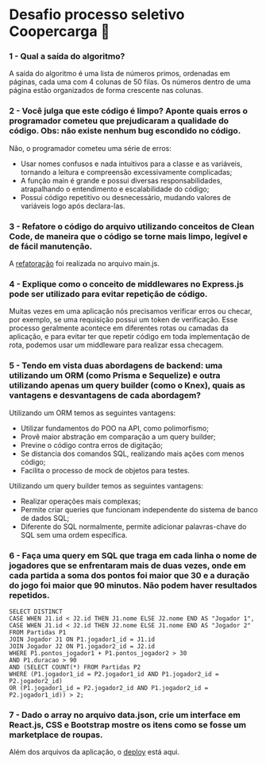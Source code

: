 # Desafio processo seletivo Coopercarga :truck:

### 1 - Qual a saída do algoritmo?
  A saída do algoritmo é uma lista de números primos, ordenadas em páginas, cada uma com 4 colunas de 50 filas. Os números dentro de uma página estão organizados de forma crescente nas colunas.

### 2 - Você julga que este código é limpo? Aponte quais erros o programador cometeu que prejudicaram a qualidade do código. Obs: não existe nenhum bug escondido no código.
  Não, o programador cometeu uma série de erros:
  - Usar nomes confusos e nada intuitivos para a classe e as variáveis, tornando a leitura e compreensão excessivamente complicadas;
  - A função main é grande e possui diversas responsabilidades, atrapalhando o entendimento e escalabilidade do código;
  - Possui código repetitivo ou desnecessário, mudando valores de variáveis logo após declara-las.

### 3 - Refatore o código do arquivo utilizando conceitos de Clean Code, de maneira que o código se torne mais limpo, legível e de fácil manutenção.
  A [refatoração](https://github.com/iskandarzero/desafio-coopercarga/blob/main/main.js) foi realizada no arquivo main.js.

### 4 - Explique como o conceito de middlewares no Express.js pode ser utilizado para evitar repetição de código.
  Muitas vezes em uma aplicação nós precisamos verificar erros ou checar, por exemplo, se uma requisição possui um token de verificação. Esse processo geralmente acontece em diferentes rotas ou camadas da aplicação, e para evitar ter que repetir código em toda implementação de rota, podemos usar um middleware para realizar essa checagem.

### 5 - Tendo em vista duas abordagens de backend: uma utilizando um ORM (como Prisma e Sequelize) e outra utilizando apenas um query builder (como o Knex), quais as vantagens e desvantagens de cada abordagem?
  Utilizando um ORM temos as seguintes vantagens:
  - Utilizar fundamentos do POO na API, como polimorfismo;
  - Provê maior abstração em comparação a um query builder;
  - Previne o código contra erros de digitação;
  - Se distancia dos comandos SQL, realizando mais ações com menos código;
  - Facilita o processo de mock de objetos para testes.

  Utilizando um query builder temos as seguintes vantagens:
  - Realizar operações mais complexas;
  - Permite criar queries que funcionam independente do sistema de banco de dados SQL;
  - Diferente do SQL normalmente, permite adicionar palavras-chave do SQL sem uma ordem específica.

### 6 - Faça uma query em SQL que traga em cada linha o nome de jogadores que se enfrentaram mais de duas vezes, onde em cada partida a soma dos pontos foi maior que 30 e a duração do jogo foi maior que 90 minutos. Não podem haver resultados repetidos.
  ```
  SELECT DISTINCT
  CASE WHEN J1.id < J2.id THEN J1.nome ELSE J2.nome END AS "Jogador 1",
  CASE WHEN J1.id < J2.id THEN J2.nome ELSE J1.nome END AS "Jogador 2"
  FROM Partidas P1
  JOIN Jogador J1 ON P1.jogador1_id = J1.id
  JOIN Jogador J2 ON P1.jogador2_id = J2.id
  WHERE P1.pontos_jogador1 + P1.pontos_jogador2 > 30
  AND P1.duracao > 90
  AND (SELECT COUNT(*) FROM Partidas P2
  WHERE (P1.jogador1_id = P2.jogador1_id AND P1.jogador2_id = P2.jogador2_id)
  OR (P1.jogador1_id = P2.jogador2_id AND P1.jogador2_id = P2.jogador1_id)) > 2;
  ```
  
### 7 - Dado o array no arquivo data.json, crie um interface em React.js, CSS e Bootstrap mostre os itens como se fosse um marketplace de roupas.
  Além dos arquivos da aplicação, o [deploy](https://desafio-coopercarga.vercel.app/) está aqui.
